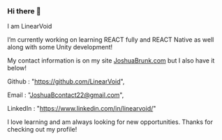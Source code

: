 ### Hi there 👋
I am LinearVoid

I’m currently working on learning REACT fully and REACT Native as well along with some Unity development!

My contact information is on my site <a href = "https://www.JoshuaBrunk.com">JoshuaBrunk.com</a> but I also have it below!

Github : "https://github.com/LinearVoid",

Email : "JoshuaBcontact22@gmail.com",

LinkedIn : "https://www.linkedin.com/in/linearvoid/"

I love learning and am always looking for new opportunities. Thanks for checking out my profile!

<!--
**LinearVoid/LinearVoid** is a ✨ _special_ ✨ repository because its `README.md` (this file) appears on your GitHub profile.

Here are some ideas to get you started:

- 🔭 I’m currently working on ...
- 🌱 I’m currently learning ...
- 👯 I’m looking to collaborate on ...
- 🤔 I’m looking for help with ...
- 💬 Ask me about ...
- 📫 How to reach me: ...
- 😄 Pronouns: ...
- ⚡ Fun fact: ...
-->
